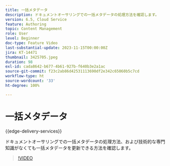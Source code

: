 ```yaml
---
title: 一括メタデータ
description: ドキュメントオーサリングでの一括メタデータの処理方法を確認します。
version: 6.5, Cloud Service
feature: Authoring
topic: Content Management
role: User
level: Beginner
doc-type: Feature Video
last-substantial-update: 2023-11-15T00:00:00Z
jira: KT-14471
thumbnail: 3425705.jpeg
duration: 98
exl-id: cada8642-b677-4b61-927b-f640b3e2a1ac
source-git-commit: f23c2ab86d42531113690df2e342c65060b5c7cd
workflow-type: ht
source-wordcount: '33'
ht-degree: 100%

---
```


# 一括メタデータ

{{edge-delivery-services}}

ドキュメントオーサリングでの一括メタデータの処理方法、および技術的な専門知識がなくても一括メタデータを更新できる方法を確認します。

>[!VIDEO](https://video.tv.adobe.com/v/3425705/?learn=on)
